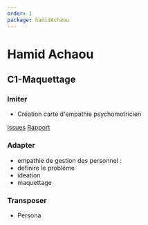 ```yaml
---
order: 1
package: hamidAchaou
---
```


# Hamid Achaou

## C1-Maquettage

### Imiter

- Création carte d'empathie psychomotricien

[Issues](https://github.com/cnmh/besoin/issues/117)
[Rapport](https://cnmh.github.io/besoin/empathie-psychomotricien/rapport.html)

### Adapter

- empathie de gestion des personnel :
- definire le probléme
- ideation
- maquettage

### Transposer

- Persona
